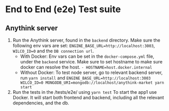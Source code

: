 # End to End (e2e) Test suite

## Anythink server
1. Run the Anythink server, found in the `backend` directory. Make sure the following env vars are set: `ENGINE_BASE_URL=http://localhost:3003`, `WILCO_ID=0` and the `DB connection url`.
   * With Docker: Env vars can be set in the `docker-compose.yml` file, under the `backend` service. Make sure to set hostname to make sure docker can resolve the host. `- HOSTNAME=host.docker.internal`
   * Without Docker: To test node server, go to relevant backend server,  run ```yarn install``` and `ENGINE_BASE_URL=http://localhost:3003 WILCO_ID=0 MONGODB_URI=mongodb://localhost/anythink-market yarn start`
2. Run the tests in the /tests/e2e/ using `yarn test`
   To start the app1 use Docker. It will start both frontend and backend, including all the relevant dependencies, and the db.